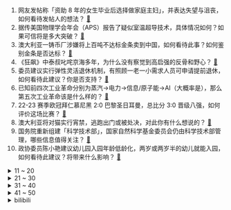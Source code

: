 1. 网友发帖称「资助 8 年的女生毕业后选择做家庭主妇」，并表达失望与沮丧，如何看待发帖人的想法？ [:link:](https://www.zhihu.com/question/587886963)
2. 据传美国物理学会年会（APS）报告了疑似室温超导技术，具体情况如何？如果可信将是多大突破？ [:link:](https://www.zhihu.com/question/588302961)
3. 澳大利亚一铸币厂涉嫌将上百吨不达标金条卖到中国，如何看待此事？如何鉴别金条是否达标？ [:link:](https://www.zhihu.com/question/588150699)
4. 《狂飙》中泰叔叱咤京海多年，为什么没有察觉到高启强的反骨和野心？ [:link:](https://www.zhihu.com/question/586585488)
5. 委员建议实行弹性灵活退休机制，有照顾一老一小需求人员可申请提前退休，如何看待此建议？你是否支持？ [:link:](https://www.zhihu.com/question/588303502)
6. 已知前四次工业革命分别为蒸汽→电力→信息/原子能→AI（大概率是），那么第五次工业革命该是什么样的？ [:link:](https://www.zhihu.com/question/586730850)
7. 22-23 赛季欧冠拜仁慕尼黑 2:0 巴黎圣日耳曼，总比分 3:0 晋级八强，如何评价这场比赛？ [:link:](https://www.zhihu.com/question/588405332)
8. 澳大利亚将对猫实行宵禁，逃跑出门或被处决，对此你有什么想说的？ [:link:](https://www.zhihu.com/question/587906297)
9. 国务院重新组建「科学技术部」，国家自然科学基金委员会仍由科学技术部管理，哪些信息值得关注？ [:link:](https://www.zhihu.com/question/588092477)
10. 政协委员陈小艳建议幼儿园入园年龄低龄化，两岁或两岁半的幼儿就能入园，如何看待此建议？将带来什么影响？ [:link:](https://www.zhihu.com/question/588285153)
<details>
<summary>11 ~ 20</summary>

11. 如何看待《诡秘之主》的克莱恩和罗塞尔大帝变成韩国人，罗塞尔日记和“故乡”变为韩文？ [:link:](https://www.zhihu.com/question/587375542)
12. 工地食堂因饭菜实惠成大学生打卡点，如何看待此事？为什么出现这种现象? [:link:](https://www.zhihu.com/question/588090824)
13. 张译到底出于什么创作考虑给《狂飙》里的安欣弄了一个奇怪的口音？ [:link:](https://www.zhihu.com/question/582145427)
14. 看完大鹏导演的《保你平安》首映后，你觉得如何？这部电影值得到电影院看吗？ [:link:](https://www.zhihu.com/question/587523117)
15. 长期不上班是一种什么状态？ [:link:](https://www.zhihu.com/question/582170196)
16. 面试官问到「你是否能接受加班」时，怎样回答是最佳答案？ [:link:](https://www.zhihu.com/question/587830952)
17. 为什么跑步跑到 10 分钟左右会特别累，之后又变得轻松？ [:link:](https://www.zhihu.com/question/585927881)
18. 有没有一种可能，三体人无视掉ETO，仅仅锁死人类科技，400年后人类一脸懵逼的迎接三体文明的到来？ [:link:](https://www.zhihu.com/question/582221229)
19. 美联储主席称「美联储或加快加息，利率高点可能超出此前预期」，如何看待鲍威尔的鹰派发言？将产生什么影响？ [:link:](https://www.zhihu.com/question/588222490)
20. 为什么可莉伤害明明还可以，并且作为之前流水最高的角色却很少见到有人用? [:link:](https://www.zhihu.com/question/533307984)
</details>
<details>
<summary>21 ~ 30</summary>

21. 管泽元发声回应五年前「老二」事件，骆歆强势表态不接受，对此你有什么想说的？ [:link:](https://www.zhihu.com/question/588153681)
22. 苹果 3 月 7 日在官宣推出黄色款 iPhone 14，你期待这款手机吗？对苹果发布会还有哪些期待？ [:link:](https://www.zhihu.com/question/588172313)
23. 张艺谋为啥总票房不如吴京、徐峥等新生代导演？ [:link:](https://www.zhihu.com/question/586982449)
24. 你在作文里撒过哪些谎，可以讲一讲吗？ [:link:](https://www.zhihu.com/question/579124700)
25. 有没有第一次穿就让人惊艳的衣服值得推荐？ [:link:](https://www.zhihu.com/question/386499730)
26. 2023 美国物理学会三月会议提出十几个千帕就可以室温超导，这是种什么现象？将会带来什么影响？ [:link:](https://www.zhihu.com/question/588306205)
27. 为什么很多游戏不允许在战斗中更换装备？ [:link:](https://www.zhihu.com/question/585790905)
28. 为什么看完电影《星际穿越》后会感到非常伤感？ [:link:](https://www.zhihu.com/question/587211964)
29. 坚持跑步运动能抵消喝酒的危害吗？ [:link:](https://www.zhihu.com/question/586834001)
30. 职场人最适合哪种运动健身方式？ [:link:](https://www.zhihu.com/question/585472116)
</details>
<details>
<summary>31 ~ 40</summary>

31. 为什么人到绝境后会大彻大悟？ [:link:](https://www.zhihu.com/question/565062536)
32. 你自己养的小动物，有哪个瞬间曾超级治愈你？ [:link:](https://www.zhihu.com/question/587027662)
33. 《英雄联盟》打到什么段位才算把这个游戏玩明白了？ [:link:](https://www.zhihu.com/question/586480065)
34. 在电影《功夫》里，包租公能否独自接下盲琴魔的最后一波？ [:link:](https://www.zhihu.com/question/457665962)
35. 为什么小时候怀念长大，长大却想回到小时候的日子? [:link:](https://www.zhihu.com/question/584037071)
36. 谷歌发布史上最大「通才」AI 模型，可让机器人更自主，具有哪些意义？应用前景如何？ [:link:](https://www.zhihu.com/question/588318882)
37. 有哪些文艺又新颖的三八妇女节文案？ [:link:](https://www.zhihu.com/question/377355525)
38. 2022 年居民储蓄大幅上升，储蓄率是如何影响经济的，什么因素决定居民的消费意愿？ [:link:](https://www.zhihu.com/question/587908074)
39. 3 月 8 日 A 股三大指数小幅下跌，6G、光刻胶板块大涨，两市超3500股上涨，如何看待今日行情？ [:link:](https://www.zhihu.com/question/588255949)
40. 有哪些让你感到清新脱俗的诗词？ [:link:](https://www.zhihu.com/question/273873187)
</details>
<details>
<summary>41 ~ 50</summary>

41. 10 公里跑在跑者心中的地位有多重要？ [:link:](https://www.zhihu.com/question/585929021)
42. 所以，读书的意义是什么？ [:link:](https://www.zhihu.com/question/588157649)
43. 随着跑步的时间越来越长，你对跑步这项运动的理解有了哪些变化？ [:link:](https://www.zhihu.com/question/586937902)
44. ai绘画已经很强了，学校还有必要浪费时间教美术课吗？ [:link:](https://www.zhihu.com/question/588148345)
45. 你会去大兴机场坐飞机吗? [:link:](https://www.zhihu.com/question/387229678)
46. 出门旅游 5 天，把小猫咪独自放家里还是送去宠物店寄养更好？ [:link:](https://www.zhihu.com/question/586860636)
47. 中国人民银行分支机构改革统筹推进，哪些信息值得关注？ [:link:](https://www.zhihu.com/question/588093662)
48. 既然跑步就能减肥，为什么还要去撸铁？ [:link:](https://www.zhihu.com/question/583531909)
49. 如何做到每天晚上12点之前睡觉？ [:link:](https://www.zhihu.com/question/587720483)
50. 作为女性，在职场上你感受过性别不平等吗？你是怎么应对的？能否分享一下你的经历？ [:link:](https://www.zhihu.com/question/588256722)
</details><details>
<summary>bilibili</summary>

1. 非   宏   勿   扰：灯王诞生 [:link:](//www.bilibili.com/video/BV1Rs4y1L7qt)
2. 我把坤坤投屏到了纽约时代广场的大屏幕上！ [:link:](//www.bilibili.com/video/BV1E24y1G7XR)
3. 【前方高能】这应该是全网最长的一把刀了吧 [:link:](//www.bilibili.com/video/BV1HM4y1k7c2)
4. 《原神》剧情PV-「魔女的茶会」 [:link:](//www.bilibili.com/video/BV1z84y1P7FY)
5. 你好，气味相投的朋友！ [:link:](//www.bilibili.com/video/BV1U84y1K7t9)
6. 假如原神里也有短视频 [:link:](//www.bilibili.com/video/BV1Q54y1u7Jk)
7. 请joejoe吃我独步天下的秘制蒜蓉海鲜大咖，他却在偷吃蒜蓉酱 [:link:](//www.bilibili.com/video/BV1TX4y1Q7oL)
8. 对不起，我也不想长大！ [:link:](//www.bilibili.com/video/BV1484y1P7Nx)
9. 坤 坤 演 唱 会 [:link:](//www.bilibili.com/video/BV1HN411c7nx)
10. 【虽迟但到】2023.3.4周杰伦悉尼嘉年华演唱会3小时完整高清纯享版（全程固定机位） [:link:](//www.bilibili.com/video/BV1K24y1G71T)
<details>
<summary>11 ~ 20</summary>

11. 《 这 学... 不 上 也 罢！！！》 [:link:](//www.bilibili.com/video/BV1s84y1P7qz)
12. 主公，万不可废长立幼啊！ [:link:](//www.bilibili.com/video/BV1RY4y1C7Xu)
13. 精子告急？第一人称沉浸式捐精，实拍精卵结合全过程！ [:link:](//www.bilibili.com/video/BV1ZM411x72c)
14. 我怎么那么爱跟风啊？ [:link:](//www.bilibili.com/video/BV1T24y1b7M1)
15. 老板半夜拉全公司上山团建 我人麻了 [:link:](//www.bilibili.com/video/BV14Y41167HE)
16. 在生命最后24小时，你最不想做什么 [:link:](//www.bilibili.com/video/BV1MY4y1y7UB)
17. 一个男孩送给父亲的礼物 [:link:](//www.bilibili.com/video/BV1f54y1u7kA)
18. 大学生宿舍灯光秀～要被帅晕啦！！！ [:link:](//www.bilibili.com/video/BV1iX4y1D7dW)
19. 艳压张国荣的影帝，用半生打磨了一个角色，但却很少有人知道他 [:link:](//www.bilibili.com/video/BV1tM4y1k7ZH)
20. 泰国沙雕广告：朋友非要贷款劝不住怎么办？把这个视频发给他！！！ [:link:](//www.bilibili.com/video/BV1aM4y1d7M1)
</details>
<details>
<summary>21 ~ 30</summary>

21. 假如四大名著买了合订本是一种什么体验 [:link:](//www.bilibili.com/video/BV1xM41147XB)
22. 慢羊羊和喜羊羊来B站啦！童年DNA又双叒叕动啦！【高全胜&祖晴】 [:link:](//www.bilibili.com/video/BV1x84y1P7PU)
23. 《如何用百乐入狱》 [:link:](//www.bilibili.com/video/BV1aT411Y7Vp)
24. 《 阳 光 开 朗 睡 大 觉 》 [:link:](//www.bilibili.com/video/BV1Y54y1u77B)
25. 经过这么一折腾我更不爱吃菜了！ [:link:](//www.bilibili.com/video/BV1x24y1G7Pg)
26. 当我第十次尝试rap...但是鸡蛋鸭蛋 [:link:](//www.bilibili.com/video/BV1b24y1b7sS)
27. 【龙门商业街400杀】摆完挂机 简单好抄（明日方舟） [:link:](//www.bilibili.com/video/BV17T411e7bs)
28. 火锅店…缺斤少两的重灾区，吃了这么多年火锅有多少人现在觉得自己是个冤大头的？ [:link:](//www.bilibili.com/video/BV1T24y1b7L6)
29. 地球的未来不会凉透，甚至可能变成恒星？【司徒之脑洞】 [:link:](//www.bilibili.com/video/BV1A54y1g7ML)
30. 看了蔡徐坤演的逆天偶像剧，坤哥，要不咱还是打篮球吧 [:link:](//www.bilibili.com/video/BV1Fo4y1k7z3)
</details>
<details>
<summary>31 ~ 40</summary>

31. 谨此视频献给全天下妇女| 【国际妇女节】 [:link:](//www.bilibili.com/video/BV1c54y1g7X7)
32. 细思极恐！成年后，才意识到小时候看了这么多毒广告！ [:link:](//www.bilibili.com/video/BV1P24y1g7jF)
33. 生活没有意义也充满意义 [:link:](//www.bilibili.com/video/BV17M41147eG)
34. 脑子好疼。。 [:link:](//www.bilibili.com/video/BV1sL41117Vn)
35. 水母头你散着的时候它是水母头～ 很多时候你可以让它变成其他发型 哈哈～ 不香吗？ 就真的是可塑性很强😏#刘格格 #骗你生女儿 #水母头 [:link:](//www.bilibili.com/video/BV12v4y1h7Ku)
36. 逐渐变成家长信任的样子【00后老师流水账】 [:link:](//www.bilibili.com/video/BV17Y41167nF)
37. 模仿秀。 [:link:](//www.bilibili.com/video/BV1uT411e7Wd)
38. Belly Dancer  || oc手书 [:link:](//www.bilibili.com/video/BV18L41117JC)
39. 带女老板看帅哥，帅哥竟然不是我【还愿挑战ep19-普通食堂】 [:link:](//www.bilibili.com/video/BV1T54y1g7iK)
40. 【明日方舟】剿灭“龙门商业街”挂机攻略！摆完挂机的愉悦攻略！ |魔法Zc目录 明日方舟 [:link:](//www.bilibili.com/video/BV1uo4y1k7zB)
</details>
<details>
<summary>41 ~ 50</summary>

41. 【ATC录音】甜妹管制 | 飞行员全化了 | 虹桥机坪 [:link:](//www.bilibili.com/video/BV1A24y1G7j7)
42. 热门角落建筑师鉴定 [:link:](//www.bilibili.com/video/BV1ZY4y117Vv)
43. 事实证明，男人的求生欲，是与生俱来的 [:link:](//www.bilibili.com/video/BV1KY41167ST)
44. 来！价值6万！！送你畅玩3A的游戏本 显示器 显卡 外设 [:link:](//www.bilibili.com/video/BV1dx4y1K7ab)
45. 我花了150天时间创作《火影忍者》预告片--04 [:link:](//www.bilibili.com/video/BV1tj411u7RX)
46. 可能是性价比最高的自助餐！鲍鱼生腌螃蟹不限量！能吃垮老板吗？ [:link:](//www.bilibili.com/video/BV1HD4y1M7uB)
47. 《崩坏3》游戏纪录片——「最后留下了故事」 [:link:](//www.bilibili.com/video/BV1554y1u7J8)
48. 打了四年游戏的fw和他的三位大爹 [:link:](//www.bilibili.com/video/BV1XM4y1k75h)
49. 【驼】所以，黑化靠的是演技！不是黑眼影好吗！ [:link:](//www.bilibili.com/video/BV16L411173f)
50. 一群up主在城市玩共享位置捉迷藏！肾上腺素飙升！！ [:link:](//www.bilibili.com/video/BV1Uv4y1h7Gb)
</details>
<details>
<summary>51 ~ 60</summary>

51. 她被羞辱、殴打、烫伤，赌上一生将施暴者拖入地狱｜一口气看完《黑暗荣耀》第一季 [:link:](//www.bilibili.com/video/BV1b84y1P7Rr)
52. 我不允许有人还没看过今年东京女孩的走秀！ [:link:](//www.bilibili.com/video/BV1T24y1G7NT)
53. 当一个喷子走进健身房 [:link:](//www.bilibili.com/video/BV1nM4y1k7xV)
54. 但凡米哈游少犯点病，崩坏3就不存在了！ [:link:](//www.bilibili.com/video/BV1C24y1t7om)
55. 在香港开了60年的顶级牛肉火锅店，到底有多好吃？ [:link:](//www.bilibili.com/video/BV1B8411F7Dg)
56. 有些礼物不是拿来送人的，是拿来气人的吧！！ [:link:](//www.bilibili.com/video/BV1fs4y1L7XQ)
57. 摆摊卖这个，卖多少硬币合适？ [:link:](//www.bilibili.com/video/BV1oM411x7GN)
58. 30岁前就被裁员的我，后悔20岁时没看透这4件事！ [:link:](//www.bilibili.com/video/BV1L24y1b7SX)
59. 弹！ [:link:](//www.bilibili.com/video/BV1Jg4y1n7QQ)
60. 好牛的双重生剧本！就算要忍受百年孤寂，就算结局早已注定，她依然愿意一次又一次地舍生冒险，踏上拯救朋友之路 [:link:](//www.bilibili.com/video/BV1Px4y1T73Q)
</details>
<details>
<summary>61 ~ 70</summary>

61. 芬兰家人新疆服饰出场震惊四座！被拉条子香到抱盆喝汤！连干三碗手抓饭撑晕在现场！为了烤羊肉串疯狂抢起来！ [:link:](//www.bilibili.com/video/BV1aD4y1M756)
62. 这才是顶级庇护所 [:link:](//www.bilibili.com/video/BV1p84y1P7MZ)
63. 末日食人族分食艾莉？精讲《最后生还者》第8集（含剧集评价，彩蛋分享）【墨菲】 [:link:](//www.bilibili.com/video/BV17T411a7ar)
64. 【假面骑士Geats吐槽】大逃杀？糖豆人！ [:link:](//www.bilibili.com/video/BV118411c7qc)
65. 当你被无罪释放 你看向唯一怀疑你的警察说： [:link:](//www.bilibili.com/video/BV1sM4y1d7tV)
66. 让 我 康 康 ！ [:link:](//www.bilibili.com/video/BV1VT411e7BP)
67. “熊熊我啊，是女顶流哟”它真的没有脖子！在群熊中一眼认出，三角饭团花花公主是也 [:link:](//www.bilibili.com/video/BV14v4y1h76Z)
68. 假如有一瓶永远也喝不完的可乐，你会怎么做？ [:link:](//www.bilibili.com/video/BV1t54y1g7vp)
69. 【原神/音游】谔谔，谱师写点观赏谱怎么你了，， [:link:](//www.bilibili.com/video/BV1G54y1g7er)
70. 二十四节气，究竟有多伟大or恐怖？！ [:link:](//www.bilibili.com/video/BV1Ug4y1E7PK)
</details>
<details>
<summary>71 ~ 80</summary>

71. 【男女通用】获得腹肌并减少腰间赘肉的方法，每天只需5分钟！床上也能锻炼！ [:link:](//www.bilibili.com/video/BV1hL41117H8)
72. 评分8.7！可以开香槟了？假面骑士极狐半程吐槽！ [:link:](//www.bilibili.com/video/BV1B84y1P7bj)
73. “这社死来的太突然了❷❽” [:link:](//www.bilibili.com/video/BV1FM4y1C7jN)
74. B站最全！30个家庭哑铃增肌动作教学（含计划安排）【卓叔】 [:link:](//www.bilibili.com/video/BV1FY4y1y7Vh)
75. 我是来提醒大伙，麦肯14元四件套啦！！！ [:link:](//www.bilibili.com/video/BV1Nv4y1a7R6)
76. 新能源车灭绝计划！史上首个双车夹击有多可怕？ [:link:](//www.bilibili.com/video/BV1pM411s7E6)
77. 准备冬衣！大回暖开始离谱逼近2013年，大寒潮准备出手新疆已暴雪 [:link:](//www.bilibili.com/video/BV1W54y1M7nr)
78. 95后小伙为爱留在非洲，小钟和Nikki爱情故事讲述 [:link:](//www.bilibili.com/video/BV1DL41117nw)
79. 大家好，我是猫和老鼠动画师John，我正式入驻B站啦！ [:link:](//www.bilibili.com/video/BV1Cj411g7e5)
80. 【阿斗】韩国双料影帝出演，2022黑马犯罪片，八旬老兵为复仇隐忍策划60年！《我记得》 [:link:](//www.bilibili.com/video/BV1pY41167TP)
</details>
<details>
<summary>81 ~ 90</summary>

81. 峰哥沉浸式体验在日本买房，55平米260万 [:link:](//www.bilibili.com/video/BV1UY41167Ms)
82. 喊了一堆up主来家里玩，结果居然... [:link:](//www.bilibili.com/video/BV1d84y1P7mG)
83. 【HENRY刘宪华】'Miley Cyrus - Flowers & SZA - Kill Bill' [:link:](//www.bilibili.com/video/BV1g24y1G74i)
84. 【CSGO】2022年度职业 选手 最佳 操作 集锦/时刻 [:link:](//www.bilibili.com/video/BV1BY41167oA)
85. Love yourself [:link:](//www.bilibili.com/video/BV1Cx4y1K7QL)
86. 超级宇宙无敌回旋巨烂活 [:link:](//www.bilibili.com/video/BV118411F7Ea)
87. 概念神 [:link:](//www.bilibili.com/video/BV1ED4y1M7EL)
88. 复盘我的30岁，28岁失业婚姻危机，曾经觉得自己很失败 [:link:](//www.bilibili.com/video/BV1Gx4y1T7mf)
89. 100元在杭州小吃街能买到些啥? 火鸡面烤冷面吃着太过瘾了! [:link:](//www.bilibili.com/video/BV1Vo4y1k7YD)
90. 被污名化的“妇女”，被淡化的“劳动”｜2023国际劳动妇女节 [:link:](//www.bilibili.com/video/BV1SL41117pG)
</details>
<details>
<summary>91 ~ 100</summary>

91. 女帅男兵｜三·八「国际劳动妇女节」特别策划 [:link:](//www.bilibili.com/video/BV1FY4y1y7eL)
92. 【剧透注意！】有时人心真不如一个铁疙瘩 [:link:](//www.bilibili.com/video/BV1p84y1P716)
93. 女皇：男友性无能？下一个更好！《叶卡捷琳娜》S2P2 [:link:](//www.bilibili.com/video/BV1CY41167bq)
94. 当微胖女孩试穿春季性感小裙子！辣的跳！ [:link:](//www.bilibili.com/video/BV16D4y1M7P5)
95. 来看女生说滚如何高情商回答 [:link:](//www.bilibili.com/video/BV1qY411675e)
96. 在英国大学春晚跳恋爱告急是一种什么体验｜直拍完整版｜竖屏 [:link:](//www.bilibili.com/video/BV1J24y1G7PZ)
97. 国 配 四 大 名 著 [:link:](//www.bilibili.com/video/BV1P54y1g7iC)
98. 【原神‖cv原声献唱】《临渊之上》——五男古风群像曲 [:link:](//www.bilibili.com/video/BV1Y8411F73T)
99. 东北60元一位的自助酱大骨，和闺蜜实现吃肉自由了！ [:link:](//www.bilibili.com/video/BV1JD4y1M7Go)
100. 装修到处是连环坑，一个接一个等你往里跳，你家中招了吗？ [:link:](//www.bilibili.com/video/BV1Mv4y1a73Z)
</details></details>